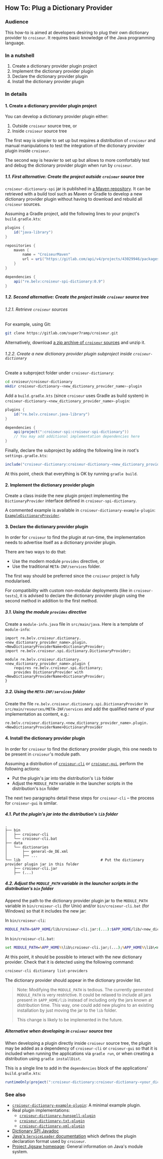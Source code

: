 <!--
SPDX-FileCopyrightText: 2023 Antoine Belvire
SPDX-License-Identifier: GPL-3.0-or-later
-->

## How To: Plug a Dictionary Provider

### Audience

This how-to is aimed at developers desiring to plug their own dictionary provider to `croiseur`. It
requires basic knowledge of the Java programming language.

### In a nutshell

1. Create a dictionary provider plugin project
2. Implement the dictionary provider plugin
3. Declare the dictionary provider plugin
4. Install the dictionary provider plugin

### In details

#### 1. Create a dictionary provider plugin project

You can develop a dictionary provider plugin either:

1. Outside `croiseur` source tree, or
2. Inside `croiseur` source tree

The first way is simpler to set up but requires a distribution of `croiseur` and manual
manipulations to test the integration of the dictionary provider plugin inside `croiseur`.

The second way is heavier to set up but allows to more comfortably test and debug the dictionary
provider plugin when run by `croiseur`.

##### 1.1. First alternative: Create the project outside `croiseur` source tree

`croiseur-dictionary-spi` jar is published
in [a Maven repository](https://gitlab.com/super7ramp/croiseur/-/packages). It can be retrieved with
a build tool such as Maven or Gradle to develop a new dictionary provider plugin without having to
download and rebuild all `croiseur` sources.

Assuming a Gradle project, add the following lines to your project's `build.gradle.kts`:

```gradle
plugins {
    id("java-library")
}

repositories {
    maven {
        name = "CroiseurMaven"
        url = uri("https://gitlab.com/api/v4/projects/43029946/packages/maven")
    }
}

dependencies {
    api("re.belv:croiseur-spi-dictionary:0.9")
}
```

##### 1.2. Second alternative: Create the project inside `croiseur` source tree

###### 1.2.1. Retrieve `croiseur` sources

For example, using Git:

```sh
git clone https://gitlab.com/super7ramp/croiseur.git
```

Alternatively,
download [a zip archive of `croiseur` sources](https://gitlab.com/super7ramp/croiseur/-/archive/master/croiseur-master.zip)
and unzip it.

###### 1.2.2. Create a new dictionary provider plugin subproject inside `croiseur-dictionary`

Create a subproject folder under `croiseur-dictionary`:

```sh
cd croiseur/croiseur-dictionary
mkdir croiseur-dictionary-<new_dictionary_provider_name>-plugin
```

Add a `build.gradle.kts` (since `croiseur` uses Gradle as build system) in
`croiseur-dictionary-<new_dictionary_provider_name>-plugin`:

```gradle
plugins {
    id("re.belv.croiseur.java-library")
}

dependencies {
    api(project(":croiseur-spi:croiseur-spi-dictionary"))
    // You may add additional implementation dependencies here
}
```

Finally, declare the subproject by adding the following line in root's `settings.gradle.kts`:

```gradle
include("croiseur-dictionary:croiseur-dictionary-<new_dictionary_provider_name>-plugin")
```

At this point, check that everything is OK by running `gradle build`.

#### 2. Implement the dictionary provider plugin

Create a class inside the new plugin project implementing the `DictionaryProvider` interface defined
in `croiseur-spi-dictionary`.

A commented example is available in `croiseur-dictionary-example-plugin`:
[`ExampleDictionaryProvider`](../../croiseur-dictionary/croiseur-dictionary-example-plugin/src/main/java/re/belv/croiseur/dictionary/example/plugin/ExampleDictionaryProvider.java).

#### 3. Declare the dictionary provider plugin

In order for `croiseur` to find the plugin at run-time, the implementation needs to advertise
itself as a dictionary provider plugin.

There are two ways to do that:

- Use the modern module `provides` directive, or
- Use the traditional `META-INF/services` folder.

The first way should be preferred since the `croiseur` project is fully modularised.

For compatibility with custom non-modular deployments (like in `croiseur-tests`), it is advised
to declare the dictionary provider plugin using the second method in addition to the first method.

##### 3.1. Using the module `provides` directive

Create a `module-info.java` file in `src/main/java`. Here is a template of `module-info`:

```
import re.belv.croiseur.dictionary.<new_dictionary_provider_name>.plugin.<NewDictionaryProviderName>DictionaryProvider;
import re.belv.croiseur.spi.dictionary.DictionaryProvider;

module re.belv.croiseur.dictionary.<new_dictionary_provider_name>.plugin {
    requires re.belv.croiseur.spi.dictionary;
    provides DictionaryProvider with <NewDictionaryProviderName>DictionaryProvider;
}
```

##### 3.2. Using the `META-INF/services` folder

Create the file `re.belv.croiseur.dictionary.spi.DictionaryProvider`
in `src/main/resources/META-INF/services` and add the qualified name of your implementation as
content, e.g.:

```
re.belv.croiseur.dictionary.<new_dictionary_provider_name>.plugin.<NewDictionaryProviderName>DictionaryProvider
```

#### 4. Install the dictionary provider plugin

In order for `croiseur` to find the dictionary provider plugin, this one needs to be present
in `croiseur`'s module path.

Assuming a distribution of [`croiseur-cli`](../../croiseur-cli/INSTALL.md)
or [`croiseur-gui`](../../croiseur-gui/INSTALL.md), perform the following actions:

- Put the plugin's jar into the distribution's `lib` folder
- Adjust the `MODULE_PATH` variable in the launcher scripts in the distribution's `bin` folder

The next two paragraphs detail these steps for `croiseur-cli` – the process for `croiseur-gui`
is similar.

##### 4.1. Put the plugin's jar into the distribution's `lib` folder

```
.
├── bin
│   ├── croiseur-cli
│   └── croiseur-cli.bat
├── data
│   └── dictionaries
│       ├── general-de_DE.xml
│       ├── ...
└── lib                                     # Put the dictionary provider plugin jar in this folder
    ├── croiseur-cli.jar
    ├── (...)
```

##### 4.2. Adjust the `MODULE_PATH` variable in the launcher scripts in the distribution's `bin` folder

Append the path to the dictionary provider plugin jar to the `MODULE_PATH` variable
in `bin/croiseur-cli` (for Unix) and/or `bin/croiseur-cli.bat` (for Windows) so that it includes the
new jar:

In `bin/croiseur-cli`:

```sh
MODULE_PATH=$APP_HOME/lib/croiseur-cli.jar:(...):$APP_HOME/lib/<new_dictionary_provider_plugin>.jar
```

In `bin/croiseur-cli.bat`:

```bat
set MODULE_PATH=%APP_HOME%\lib\croiseur-cli.jar;(...);%APP_HOME%\lib\<new_dictionary_provider_plugin>.jar
```

At this point, it should be possible to interact with the new dictionary provider. Check that it is
detected using the following command:

```sh
croiseur-cli dictionary list-providers
```

The dictionary provider should appear in the dictionary provider list.

> Note: Modifying the `MODULE_PATH` is tedious. The currently generated `MODULE_PATH` is very
> restrictive. It could be relaxed to include all jars present in `$APP_HOME/lib` instead of
> including only the jars known at distribution time. This way, one could add new plugins to an
> existing installation by just moving the jar to the `lib` folder.
>
> This change is likely to be implemented in the future.

##### Alternative when developing in `croiseur` source tree

When developing a plugin directly inside `croiseur` source tree, the plugin may be added as a
dependency of `croiseur-cli` or `croiseur-gui` so that it is included when running the applications
via `gradle run`, or when creating a distribution using `gradle installDist`.

This is a single line to add in the `dependencies` block of the applications' `build.gradle.kts`:

```gradle
runtimeOnly(project(":croiseur-dictionary:croiseur-dictionary-<your_dictionary_provider_name>-plugin"))
```

### See also

- [`croiseur-dictionary-example-plugin`](../../croiseur-dictionary/croiseur-dictionary-example-plugin):
  A minimal example plugin.
- Real plugin implementations:
    - [`croiseur-dictionary-hunspell-plugin`](../../croiseur-dictionary/croiseur-dictionary-hunspell-plugin)
    - [`croiseur-dictionary-txt-plugin`](../../croiseur-dictionary/croiseur-dictionary-txt-plugin)
    - [`croiseur-dictionary-xml-plugin`](../../croiseur-dictionary/croiseur-dictionary-xml-plugin)
- [Dictionary SPI Javadoc](https://super7ramp.gitlab.io/croiseur/re.belv.croiseur.spi.dictionary/re/belv/croiseur/spi/dictionary/package-summary.html)
- [Java's `ServiceLoader` documentation](https://docs.oracle.com/en/java/javase/17/docs/api/java.base/java/util/ServiceLoader.html)
  which defines the plugin declaration format used by `croiseur`.
- [Project Jigsaw homepage](https://openjdk.org/projects/jigsaw/): General information on Java's
  module system.
